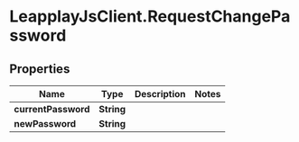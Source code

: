 # LeapplayJsClient.RequestChangePassword

## Properties
Name | Type | Description | Notes
------------ | ------------- | ------------- | -------------
**currentPassword** | **String** |  | 
**newPassword** | **String** |  | 


